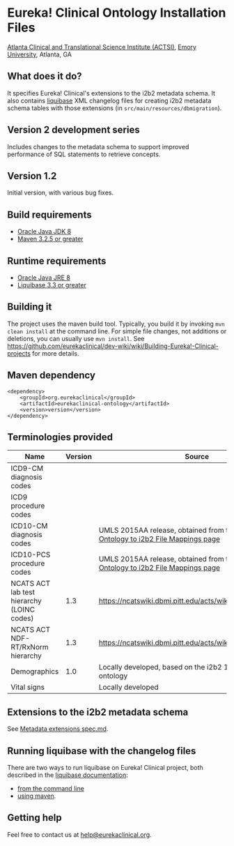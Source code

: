 # Eureka! Clinical Ontology Installation Files
[Atlanta Clinical and Translational Science Institute (ACTSI)](http://www.actsi.org), [Emory University](http://www.emory.edu), Atlanta, GA

## What does it do?
It specifies Eureka! Clinical's extensions to the i2b2 metadata schema. It also contains [liquibase](http://liquibase.org) XML changelog files for creating i2b2 metadata schema tables with those extensions (in `src/main/resources/dbmigration`).

## Version 2 development series
Includes changes to the metadata schema to support improved performance of SQL statements to retrieve concepts.

## Version 1.2
Initial version, with various bug fixes.

## Build requirements
* [Oracle Java JDK 8](http://www.oracle.com/technetwork/java/javase/overview/index.html)
* [Maven 3.2.5 or greater](https://maven.apache.org)

## Runtime requirements
* [Oracle Java JRE 8](http://www.oracle.com/technetwork/java/javase/overview/index.html)
* [Liquibase 3.3 or greater](http://www.liquibase.org/download/index.html)

## Building it
The project uses the maven build tool. Typically, you build it by invoking `mvn clean install` at the command line. For simple file changes, not additions or deletions, you can usually use `mvn install`. See https://github.com/eurekaclinical/dev-wiki/wiki/Building-Eureka!-Clinical-projects for more details.

## Maven dependency
```
<dependency>
    <groupId>org.eurekaclinical</groupId>
    <artifactId>eurekaclinical-ontology</artifactId>
    <version>version</version>
</dependency>
```

## Terminologies provided
| Name | Version | Source |
|------|---------|--------|
| ICD9-CM diagnosis codes | | |
| ICD9 procedure codes | | |
| ICD10-CM diagnosis codes | | UMLS 2015AA release, obtained from the [NCBO BioPortal Ontology to i2b2 File Mappings page](http://i2b2.bioontology.org) |
| ICD10-PCS procedure codes | | UMLS 2015AA release, obtained from the [NCBO BioPortal Ontology to i2b2 File Mappings page](http://i2b2.bioontology.org) |
| NCATS ACT lab test hierarchy (LOINC codes) | 1.3 | https://ncatswiki.dbmi.pitt.edu/acts/wiki/DataHarmonization |
| NCATS ACT NDF-RT/RxNorm hierarchy | 1.3 | https://ncatswiki.dbmi.pitt.edu/acts/wiki/DataHarmonization |
| Demographics | 1.0 | Locally developed, based on the i2b2 1.5 demo data ontology |
| Vital signs | | Locally developed |

## Extensions to the i2b2 metadata schema
See [Metadata extensions spec.md](https://github.com/eurekaclinical/eurekaclinical-ontology/blob/master/spec/Metadata%20extensions%20spec.md).

## Running liquibase with the changelog files
There are two ways to run liquibase on Eureka! Clinical project, both described in the [liquibase documentation](http://www.liquibase.org/documentation/index.html):
* [from the command line](http://www.liquibase.org/documentation/command_line.html)
* [using maven](http://www.liquibase.org/documentation/maven/index.html).

## Getting help
Feel free to contact us at help@eurekaclinical.org.

